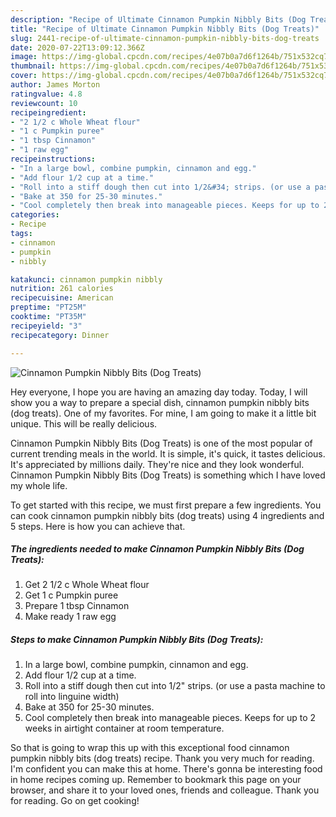 ```yaml
---
description: "Recipe of Ultimate Cinnamon Pumpkin Nibbly Bits (Dog Treats)"
title: "Recipe of Ultimate Cinnamon Pumpkin Nibbly Bits (Dog Treats)"
slug: 2441-recipe-of-ultimate-cinnamon-pumpkin-nibbly-bits-dog-treats
date: 2020-07-22T13:09:12.366Z
image: https://img-global.cpcdn.com/recipes/4e07b0a7d6f1264b/751x532cq70/cinnamon-pumpkin-nibbly-bits-dog-treats-recipe-main-photo.jpg
thumbnail: https://img-global.cpcdn.com/recipes/4e07b0a7d6f1264b/751x532cq70/cinnamon-pumpkin-nibbly-bits-dog-treats-recipe-main-photo.jpg
cover: https://img-global.cpcdn.com/recipes/4e07b0a7d6f1264b/751x532cq70/cinnamon-pumpkin-nibbly-bits-dog-treats-recipe-main-photo.jpg
author: James Morton
ratingvalue: 4.8
reviewcount: 10
recipeingredient:
- "2 1/2 c Whole Wheat flour"
- "1 c Pumpkin puree"
- "1 tbsp Cinnamon"
- "1 raw egg"
recipeinstructions:
- "In a large bowl, combine pumpkin, cinnamon and egg."
- "Add flour 1/2 cup at a time."
- "Roll into a stiff dough then cut into 1/2&#34; strips. (or use a pasta machine to roll into linguine width)"
- "Bake at 350 for 25-30 minutes."
- "Cool completely then break into manageable pieces. Keeps for up to 2 weeks in airtight container at room temperature."
categories:
- Recipe
tags:
- cinnamon
- pumpkin
- nibbly

katakunci: cinnamon pumpkin nibbly 
nutrition: 261 calories
recipecuisine: American
preptime: "PT25M"
cooktime: "PT35M"
recipeyield: "3"
recipecategory: Dinner

---
```



![Cinnamon Pumpkin Nibbly Bits (Dog Treats)](https://img-global.cpcdn.com/recipes/4e07b0a7d6f1264b/751x532cq70/cinnamon-pumpkin-nibbly-bits-dog-treats-recipe-main-photo.jpg)

Hey everyone, I hope you are having an amazing day today. Today, I will show you a way to prepare a special dish, cinnamon pumpkin nibbly bits (dog treats). One of my favorites. For mine, I am going to make it a little bit unique. This will be really delicious.



Cinnamon Pumpkin Nibbly Bits (Dog Treats) is one of the most popular of current trending meals in the world. It is simple, it's quick, it tastes delicious. It's appreciated by millions daily. They're nice and they look wonderful. Cinnamon Pumpkin Nibbly Bits (Dog Treats) is something which I have loved my whole life.


To get started with this recipe, we must first prepare a few ingredients. You can cook cinnamon pumpkin nibbly bits (dog treats) using 4 ingredients and 5 steps. Here is how you can achieve that.

<!--inarticleads1-->

##### The ingredients needed to make Cinnamon Pumpkin Nibbly Bits (Dog Treats):

1. Get 2 1/2 c Whole Wheat flour
1. Get 1 c Pumpkin puree
1. Prepare 1 tbsp Cinnamon
1. Make ready 1 raw egg




<!--inarticleads2-->

##### Steps to make Cinnamon Pumpkin Nibbly Bits (Dog Treats):

1. In a large bowl, combine pumpkin, cinnamon and egg.
1. Add flour 1/2 cup at a time.
1. Roll into a stiff dough then cut into 1/2&#34; strips. (or use a pasta machine to roll into linguine width)
1. Bake at 350 for 25-30 minutes.
1. Cool completely then break into manageable pieces. Keeps for up to 2 weeks in airtight container at room temperature.




So that is going to wrap this up with this exceptional food cinnamon pumpkin nibbly bits (dog treats) recipe. Thank you very much for reading. I'm confident you can make this at home. There's gonna be interesting food in home recipes coming up. Remember to bookmark this page on your browser, and share it to your loved ones, friends and colleague. Thank you for reading. Go on get cooking!
